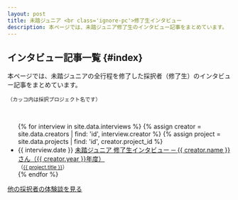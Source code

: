 ```yaml
---
layout: post
title: 未踏ジュニア <br class='ignore-pc'>修了生インタビュー
description: 本ページでは、未踏ジュニア修了生のインタビュー記事をまとめています。
---
```



## [<i class="fa-light fa-microphone-stand"></i>](#index)  インタビュー記事一覧 {#index}

本ページでは、未踏ジュニアの全行程を修了した採択者（修了生）のインタビュー記事をまとめています。

<small>（カッコ内は採択プロジェクト名です）</small>

<br>

<ul class="list-none news-list">
  {% for interview in site.data.interviews %}
  {% assign creator = site.data.creators | find: 'id', interview.creator  %}
  {% assign project = site.data.projects | find: 'id', creator.project_id %}
  <li>
    <span class="news-pc-date pc-inline-b">{{ interview.date }}</span>
    <a href="/interviews/{{ creator.id }}">
      未踏ジュニア 修了生インタビュー
      ─
      {{ creator.name }}さん（{{ creator.year }}年度）
      <!--<span class="ph-inline-b">- {{ interview.date }}</span>-->
    </a>
    <br>
    <small>（<a href='/projects/{{ project.year }}/{{ project.id }}'>{{ project.title }}</a>）</small>
  </li>
  {% endfor %}
</ul>

<a href="/applications/#story" class="button">他の採択者の体験談を見る</a>
